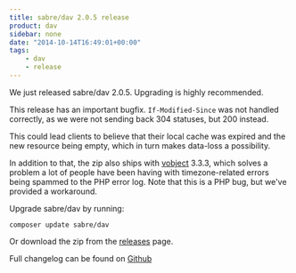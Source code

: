 ```yaml
---
title: sabre/dav 2.0.5 release
product: dav
sidebar: none
date: "2014-10-14T16:49:01+00:00"
tags:
    - dav
    - release
---
```


We just released sabre/dav 2.0.5. Upgrading is highly recommended.

This release has an important bugfix. `If-Modified-Since` was not handled
correctly, as we were not sending back 304 statuses, but 200 instead.

This could lead clients to believe that their local cache was expired and the
new resource being empty, which in turn makes data-loss a possibility.

In addition to that, the zip also ships with [vobject][3] 3.3.3, which solves
a problem a lot of people have been having with timezone-related errors being
spammed to the PHP error log. Note that this is a PHP bug, but we've provided
a workaround.

Upgrade sabre/dav by running:

    composer update sabre/dav

Or download the zip from the [releases][2] page.

Full changelog can be found on [Github][1]

[1]: https://github.com/sabre-io/dav/blob/2.0.5/ChangeLog.md
[2]: https://github.com/sabre-io/dav/releases
[3]: /vobject/
